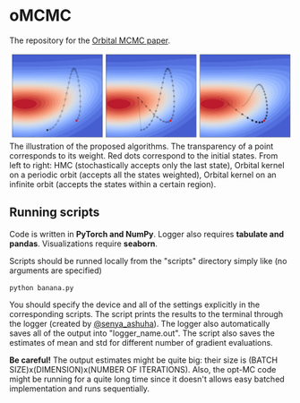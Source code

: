 # oMCMC
The repository for the [Orbital MCMC paper](http://arxiv.org/abs/2010.08047).

![visualization][intro_pic]
The illustration of the proposed algorithms. The transparency of a point corresponds to its weight. Red dots correspond to the initial states. From left to right: HMC (stochastically accepts only the last state), Orbital kernel on a periodic orbit (accepts all the states weighted), Orbital kernel on an infinite orbit (accepts the states within a certain region).

## Running scripts

Code is written in __PyTorch and NumPy__. Logger also requires __tabulate and pandas__. Visualizations require __seaborn__.

Scripts should be runned locally from the "scripts" directory simply like (no arguments are specified)
```
python banana.py
```
You should specify the device and all of the settings explicitly in the corresponding scripts. The script prints the results to the terminal through the logger (created by [@senya_ashuha](https://github.com/senya-ashukha)). The logger also automatically saves all of the output into "logger_name.out". The script also saves the estimates of mean and std for different number of gradient evaluations.

__Be careful!__ The output estimates might be quite big: their size is (BATCH SIZE)x(DIMENSION)x(NUMBER OF ITERATIONS). Also, the opt-MC code might be running for a quite long time since it doesn't allows easy batched implementation and runs sequentially.

[intro_pic]: https://github.com/necludov/oMCMC/blob/master/pics/intro.png "Visualizations of algorithms"
